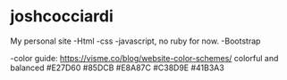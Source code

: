 # joshcocciardi
My personal site
-Html
-css
-javascript, no ruby for now.
-Bootstrap


-color guide: https://visme.co/blog/website-color-schemes/ colorful and balanced
#E27D60
#85DCB
#E8A87C
#C38D9E
#41B3A3
